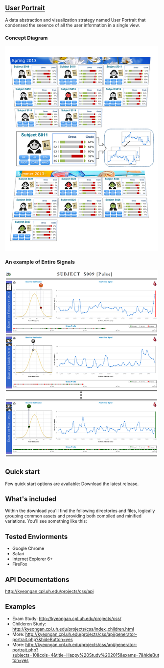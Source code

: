 ## <a href="http://kyeongan.cpl.uh.edu/projects/css/">User Portrait</a>
A data abstraction and visualization strategy named User Portrait that condensed the seeence of all the user information in a single view.

### Concept Diagram
<img src="/Docs/ConceptDiagram-Compact.png" width="500">

### An example of Entire Signals
<img src="/Docs/entire_signals_large1.png" width="500">

## Quick start
Few quick start options are available:
Download the latest release.

## What's included
Within the download you'll find the following directories and files, logically grouping common assets and providing both compiled and minified variations. You'll see something like this:

## Tested Enviorments
* Google Chrome
* Safari
* Internet Explorer 6+
* FireFox

## API Documentations
http://kyeongan.cpl.uh.edu/projects/css/api

## Examples
* Exam Study: http://kyeongan.cpl.uh.edu/projects/css/
* Childeren Study: http://kyeongan.cpl.uh.edu/projects/css/index_children.html
* More: http://kyeongan.cpl.uh.edu/projects/css/api/generator-portrait.php?&hideButton=yes
* More: http://kyeongan.cpl.uh.edu/projects/css/api/generator-portrait.php?subjects=10&cols=4&title=Happy%20Study%202015&exams=7&hideButton=yes
